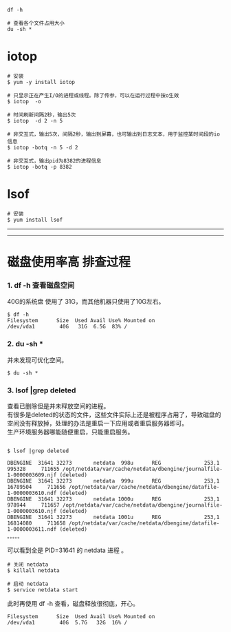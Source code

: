 
```shell
df -h

# 查看各个文件占用大小
du -sh *
```

# iotop
```shell
# 安装
$ yum -y install iotop

# 只显示正在产生I/O的进程或线程。除了传参，可以在运行过程中按o生效
$ iotop  -o

# 时间刷新间隔2秒，输出5次
$ iotop  -d 2 -n 5

# 非交互式，输出5次，间隔2秒，输出到屏幕，也可输出到日志文本，用于监控某时间段的io信息
$ iotop -botq -n 5 -d 2 

# 非交互式，输出pid为8382的进程信息
$ iotop -botq -p 8382
```


# lsof

```shell
# 安装
$ yum install lsof
```



---

---


# 磁盘使用率高 排查过程

### 1. df -h 查看磁盘空间
40G的系统盘 使用了 31G，而其他机器只使用了10G左右。
```shell
$ df -h
Filesystem      Size  Used Avail Use% Mounted on
/dev/vda1        40G   31G  6.5G  83% /
```

### 2. du -sh * 
并未发现可优化空间。
```shell
$ du -sh * 
```

### 3. lsof |grep deleted
查看已删除但是并未释放空间的进程。<br>
有很多是deleted的状态的文件，这些文件实际上还是被程序占用了，导致磁盘的空间没有释放掉，处理的办法是重启一下应用或者重启服务器即可。<br>
生产环境服务器哪能随便重启，只能重启服务。<br>

```shell

$ lsof |grep deleted

DBENGINE  31641 32273       netdata  998u      REG              253,1      995328     711655 /opt/netdata/var/cache/netdata/dbengine/journalfile-1-0000003609.njf (deleted)
DBENGINE  31641 32273       netdata  999u      REG              253,1    16789504     711656 /opt/netdata/var/cache/netdata/dbengine/datafile-1-0000003610.ndf (deleted)
DBENGINE  31641 32273       netdata 1000u      REG              253,1      978944     711657 /opt/netdata/var/cache/netdata/dbengine/journalfile-1-0000003610.njf (deleted)
DBENGINE  31641 32273       netdata 1001u      REG              253,1    16814080     711658 /opt/netdata/var/cache/netdata/dbengine/datafile-1-0000003611.ndf (deleted)
。。。。。
```
可以看到全是 PID=31641 的 netdata 进程 。

```shell
# 关闭 netdata
$ killall netdata

# 启动 netdata
$ service netdata start
```

此时再使用 df -h 查看，磁盘释放很彻底，开心。

```shell
Filesystem      Size  Used Avail Use% Mounted on
/dev/vda1        40G  5.7G   32G  16% /
```



